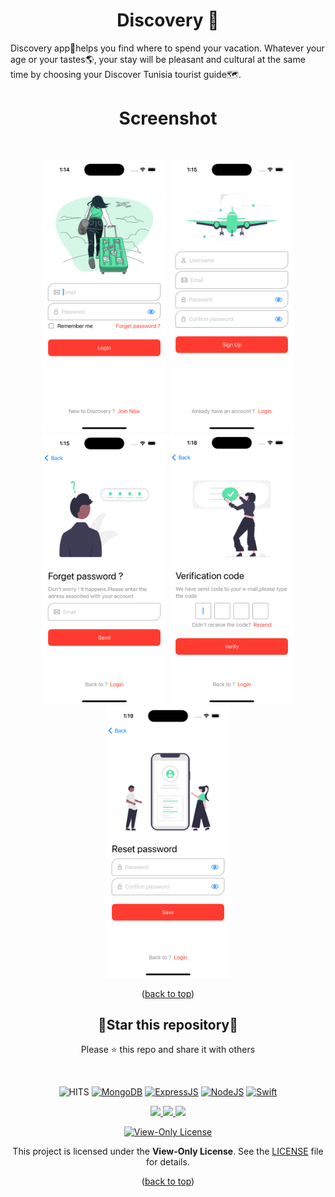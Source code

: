 <div id="top"></div>
<h1 align="center"> Discovery 📱 </h1>
Discovery app📱helps you find where to spend your vacation. Whatever your age or your tastes🌎, your stay will be pleasant and cultural at the same time by choosing your Discover Tunisia tourist guide🗺️.
<br/>
<h1 align="center"> Screenshot </h1>
<br/>


<p align=center>
    <div align="center">
     <img  width = "200px" src ="capture/1.png"/>
      <img  width = "200px" src="capture/2.png" />
      <img  height="433px" src="capture/3.png"/>
      <img  width = "200px" src ="capture/4.png"/>
      <br>
     <img  width = "200px" src ="capture/5.png"/>
    </div>
</p>

<p align="center">(<a href="#top">back to top</a>)</p>

<div align=center>

<h2>🌟Star this repository🌟</h2>

Please ⭐️ this repo and share it with others

</div>

<br>

<div align=center>

![HITS](https://hits.seeyoufarm.com/api/count/incr/badge.svg?url=https://github.com/yassindaboussi/Discovery-ios&count_bg=#79C83D&title_bg=#555555&icon=&icon_color=#E7E7E7&title=PAGE+VIEWS&edge_flat=false)
[![MongoDB](https://img.shields.io/badge/MongoDB-brightgreen.svg)](https://mongodb.com)
[![ExpressJS](https://img.shields.io/badge/ExpressJs-orange.svg)](https://expressjs.com)
[![NodeJS](https://img.shields.io/badge/ExpressJs-brightgreen.svg)](https://nodejs.org)
[![Swift]( https://img.shields.io/badge/-Swift-orange)](https://swift.org)
     
    
<p align="center">
   <a href="https://github.com/yassindaboussi/Discovery-ios">
     <img src="https://img.shields.io/badge/Discovery-v1.0.5-green?style=flat"/> 
   </a>
  <a href="https://github.com/yassindaboussi/Discovery-ios/network/members">
    <img src="https://img.shields.io/github/forks/yassindaboussi/Discovery-Android"/> 
  </a>  
  <a href="https://github.com/yassindaboussi/Discovery-ios/stargazers">
    <img src="https://img.shields.io/github/stars/yassindaboussi/Discovery-ios"/> 
  </a>
    
[![View-Only License](https://img.shields.io/badge/License-View--Only-red.svg?style=flat-square)](LICENSE.md)

This project is licensed under the **View-Only License**. See the [LICENSE](LICENSE) file for details.


</p>

</div>

<p align="center">(<a href="#top">back to top</a>)</p>

